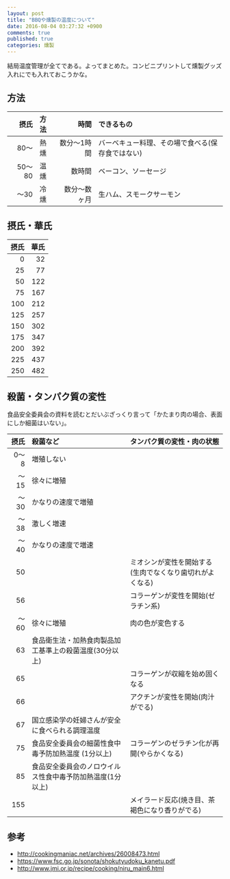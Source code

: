 ```yaml
---
layout: post
title: "BBQや燻製の温度について"
date: 2016-08-04 03:27:32 +0900
comments: true
published: true
categories: 燻製
---
```


結局温度管理が全てである。よってまとめた。コンビニプリントして燻製グッズ入れにでも入れておこうかな。

## 方法

摂氏 | 方法 | 時間 | できるもの
----:|:-----|-----:|:----
80〜 | 熱燻 | 数分〜1時間 | バーベキュー料理、その場で食べる(保存食ではない)
50〜80 | 温燻 | 数時間 | ベーコン、ソーセージ
〜30 | 冷燻 | 数分〜数ヶ月 | 生ハム、スモークサーモン


## 摂氏・華氏

摂氏 | 華氏
----:|---:
   0 | 32
25 | 77
50 | 122
75 | 167
100 | 212
125 | 257
150 | 302
175 | 347
200 | 392
225 | 437
250 | 482


## 殺菌・タンパク質の変性

食品安全委員会の資料を読むとだいぶざっくり言って「かたまり肉の場合、表面にしか細菌はいない」。

摂氏 | 殺菌など | タンパク質の変性・肉の状態
----:|:---|:---
0〜8 |  増殖しない | 
 〜15 | 徐々に増殖 | 
 〜30 | かなりの速度で増殖 |
 〜38 | 激しく増速 |
 〜40 | かなりの速度で増速 |
   50 |  | ミオシンが変性を開始する(生肉でなくなり歯切れがよくなる)
   56 |  | コラーゲンが変性を開始(ゼラチン系)
〜60 | 徐々に増殖 | 肉の色が変色する
   63 | 食品衛生法・加熱食肉製品加工基準上の殺菌温度(30分以上) | 
   65 | | コラーゲンが収縮を始め固くなる
   66 | | アクチンが変性を開始(肉汁がでる)
   67 | 国立感染学の妊婦さんが安全に食べられる調理温度 |
   75 | 食品安全委員会の細菌性食中毒予防加熱温度 (1分以上) |  コラーゲンのゼラチン化が再開(やらかくなる)
   85 | 食品安全委員会のノロウイルス性食中毒予防加熱温度(1分以上) | 
155 | | メイラード反応(焼き目、茶褐色になり香りがでる)



## 参考
 - http://cookingmaniac.net/archives/26008473.html
 - https://www.fsc.go.jp/sonota/shokutyudoku_kanetu.pdf
 - http://www.jmi.or.jp/recipe/cooking/niru_main6.html

